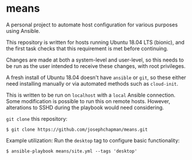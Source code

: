 # means

A personal project to automate host configuration for various purposes using Ansible.

This repository is written for hosts running Ubuntu 18.04 LTS (bionic), and the first task checks that this requirement is met before continuing.

Changes are made at both a system-level and user-level, so this needs to be run as the user intended to receive these changes, with root privileges.

A fresh install of Ubuntu 18.04 doesn't have `ansible` or `git`, so these either need installing manually or via automated methods such as `cloud-init`.

This is written to be run on `localhost` with a `local` Ansible connection.  Some modification is possible to run this on remote hosts.  However, alterations to SSHD during the playbook would need considering.


`git clone` this repository:
```
$ git clone https://github.com/josephchapman/means.git
```

Example utilization: Run the `desktop` tag to configure basic functionality:
```
$ ansible-playbook means/site.yml --tags 'desktop'
```
